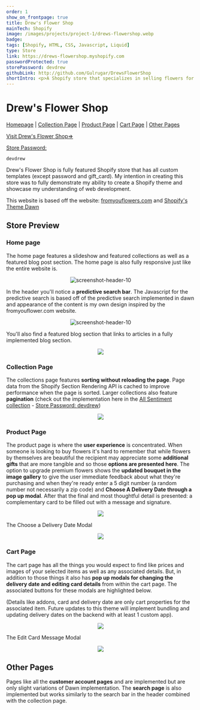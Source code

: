 ```yaml
---
order: 1
show_on_frontpage: true
title: Drew's Flower Shop
mainTech: Shopify
image: /images/projects/project-1/drews-flowershop.webp
badge:
tags: [Shopify, HTML, CSS, Javascript, Liquid]
type: Store
link: https://drews-flowershop.myshopify.com
passwordProtected: true
storePassword: devdrew
githubLink: http://github.com/Gulrugar/DrewsFlowerShop
shortIntro: <p>A Shopify store that specializes in selling flowers for various occasions.</p>
---
```


# Drew's Flower Shop

[Homepage](#home-page) |
[Collection Page](#collection-page) |
[Product Page](#product-page) |
[Cart Page](#cart-page) |
[Other Pages](#other-pages)

[Visit Drew's Flower Shop=>](https://drews-flowershop.myshopify.com/ "Drew's Flower Shop")

<span style="text-decoration: underline">Store Password:</span>

```
devdrew
```

Drew's Flower Shop is fully featured Shopify store that has all custom templates (except password and gift_card). My intention in creating this store was to fully demonstrate my ability to create a Shopify theme and showcase my understanding of web development.

This website is based off the website: [fromyouflowers.com](https://www.fromyouflowers.com/ "From You Flowers") and [Shopify's Theme Dawn](https://github.com/Shopify/dawn "Dawn")

## Store Preview

### Home page

The home page features a slideshow and featured collections as well as a featured blog post section. The home page is also fully responsive just like the entire website is.

<div align="center">
  <img src="https://user-images.githubusercontent.com/105955316/236931885-6fcda2a1-f183-4d32-9c0f-870abcc41dba.png" alt="screenshot-header-10" loading="lazy"/>
</div>

In the header you'll notice a **predictive search bar**. The Javascript for the predictive search is based off of the predictive search implemented in dawn and appearance of the content is my own design inspired by the fromyouflower.com website.

<div align="center">
  <img src="https://user-images.githubusercontent.com/105955316/236926892-03de600e-1d4b-4c24-afbc-9916993eb26a.png" alt="screenshot-header-10" loading="lazy"/>
</div>

You'll also find a featured blog section that links to articles in a fully implemented blog section.

<div align="center">
  <img src="https://user-images.githubusercontent.com/105955316/236962987-d72eb061-6544-4219-8b18-af936d7d3236.png" loading="lazy"/>
</div>

### Collection Page

The collections page features **sorting without reloading the page**. Page data from the Shopify Section Rendering API is cached to improve performance when the page is sorted. Larger collections also feature **pagination** (check out the implementation here in the [All Sentiment collection](https://drews-flowershop.myshopify.com/collections/birthday "All Sentiment") - <span style="text-decoration: underline">Store Password: devdrew</span>)

<div align="center">
  <img src="https://user-images.githubusercontent.com/105955316/236966816-8f446e0f-20d3-4c80-9eb8-de152df00055.png" loading="lazy"/>
</div>

### Product Page

The product page is where the **user experience** is concentrated. When someone is looking to buy flowers it's hard to remember that while flowers by themselves are beautiful the recipient may appreciate some **additional gifts** that are more tangible and so those **options are presented here**. The option to upgrade premium flowers shows the **updated bouquet in the image gallery** to give the user immediate feedback about what they're purchasing and when they're ready enter a 5 digit number (a random number not necessarily a zip code) and **Choose A Delivery Date through a pop up modal**. After that the final and most thoughtful detail is presented: a complementary card to be filled out with a message and signature.

<div align="center">
  <img src="https://user-images.githubusercontent.com/105955316/236970175-d04392a9-318b-4cd9-a2dc-325bd005092d.png" loading="lazy"/>
</div>

The Choose a Delivery Date Modal

<div align="center">
  <img src="https://user-images.githubusercontent.com/105955316/236974556-0a3010f9-a05a-473b-81d1-736f8eb48d32.png" loading="lazy"/>
</div>

### Cart Page

The cart page has all the things you would expect to find like prices and images of your selected items as well as any associated details. But, in addition to those things it also has **pop up modals for changing the delivery date and editing card details** from within the cart page. The associated buttons for these modals are highlighted below.

(Details like addons, card and delivery date are only cart properties for the associated item. Future updates to this theme will implement bundling and updating delivery dates on the backend with at least 1 custom app).

<div align="center">
  <img src="https://github.com/Gulrugar/DrewsFlowerShop/assets/105955316/b0f48151-d2f0-4500-af18-99d683884c5a" loading="lazy"/>
</div>

The Edit Card Message Modal

<div align="center">
  <img src="https://github.com/Gulrugar/DrewsFlowerShop/assets/105955316/7ead1bd2-4643-410e-a9e4-f80c80713ded" loading="lazy"/>
</div>

## Other Pages

Pages like all the **customer account pages** and are implemented but are only slight variations of Dawn implementation. The **search page** is also implemented but works similarly to the search bar in the header combined with the collection page.

